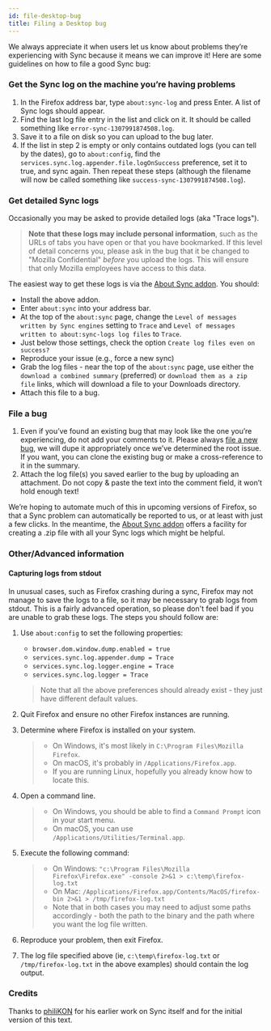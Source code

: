 ```yaml
---
id: file-desktop-bug
title: Filing a Desktop bug
---
```


We always appreciate it when users let us know about problems they’re
experiencing with Sync because it means we can improve it! Here are some
guidelines on how to file a good Sync bug:

### Get the Sync log on the machine you’re having problems

1.  In the Firefox address bar, type `about:sync-log` and press
    Enter. A list of Sync logs should appear.
2.  Find the last log file entry in the list and click on it. It should
    be called something like `error-sync-1307991874508.log`.
3.  Save it to a file on disk so you can upload to the bug later.
4.  If the list in step 2 is empty or only contains outdated logs (you
    can tell by the dates), go to `about:config`, find the
    `services.sync.log.appender.file.logOnSuccess` preference, set it
    to true, and sync again. Then repeat these steps (although the
    filename will now be called something like
    `success-sync-1307991874508.log`).

### Get detailed Sync logs

Occasionally you may be asked to provide detailed logs (aka "Trace
logs").

> **Note that these logs may include personal information**, such
> as the URLs of tabs you have open or that you have bookmarked. If this
> level of detail concerns you, please ask in the bug that it be changed
> to "Mozilla Confidential" *before* you upload the logs. This will ensure
> that only Mozilla employees have access to this data.

The easiest way to get these logs is via the [About Sync
addon](https://addons.mozilla.org/en-US/firefox/addon/about-sync/). You
should:

-   Install the above addon.
-   Enter `about:sync` into your address bar.
-   At the top of the `about:sync` page, change the
    `Level of messages written by Sync engines` setting to `Trace` and
    `Level of messages written to about:sync-logs log files` to `Trace`.
-   Just below those settings, check the option
    `Create log files even on success?`
-   Reproduce your issue (e.g., force a new sync)
-   Grab the log files - near the top of the `about:sync` page, use
    either the `download a combined summary` (preferred) or
    `download them as a zip file` links, which will download a file to
    your Downloads directory.
-   Attach this file to a bug.

### File a bug

1.  Even if you’ve found an existing bug that may look like the one
    you’re experiencing, do not add your comments to it. Please always
    [file a new
    bug](https://bugzilla.mozilla.org/enter_bug.cgi?product=Firefox&component=Sync),
    we will dupe it appropriately once we’ve determined the root issue.
    If you want, you can clone the existing bug or make a
    cross-reference to it in the summary.
2.  Attach the log file(s) you saved earlier to the bug by uploading an
    attachment. Do not copy & paste the text into the comment field, it
    won’t hold enough text!

We’re hoping to automate much of this in upcoming versions of Firefox,
so that a Sync problem can automatically be reported to us, or at least
with just a few clicks. In the meantime, the [About Sync
addon](https://addons.mozilla.org/en-US/firefox/addon/about-sync/)
offers a facility for creating a .zip file with all your Sync logs which
might be helpful.

### Other/Advanced information

#### Capturing logs from stdout

In unusual cases, such as Firefox crashing during a sync, Firefox may
not manage to save the logs to a file, so it may be necessary to grab
logs from stdout. This is a fairly advanced operation, so please don't
feel bad if you are unable to grab these logs. The steps you should
follow are:

1.  Use `about:config` to set the following properties:
    -   `browser.dom.window.dump.enabled = true`
    -   `services.sync.log.appender.dump = Trace`
    -   `services.sync.log.logger.engine = Trace`
    -   `services.sync.log.logger = Trace`
    > Note that all the above preferences should already exist - they
    > just have different default values.

2.  Quit Firefox and ensure no other Firefox instances are running.

3.  Determine where Firefox is installed on your system.
    > * On Windows, it's most likely in `C:\Program Files\Mozilla Firefox`.
    > * On macOS, it's probably in `/Applications/Firefox.app`.
    > * If you are running Linux, hopefully you already know how to locate this.

4.  Open a command line.
    > * On Windows, you should be able to find a `Command Prompt` icon in your
        start menu.
    > * On macOS, you can use `/Applications/Utilities/Terminal.app`.

5.  Execute the following command:
    > * On Windows:
        `"c:\Program Files\Mozilla Firefox\Firefox.exe" -console 2>&1 > c:\temp\firefox-log.txt`
    > * On Mac:
        `/Applications/Firefox.app/Contents/MacOS/firefox-bin 2>&1 > /tmp/firefox-log.txt`
    > * Note that in both cases you may need to adjust some paths
        accordingly - both the path to the binary and the path where you
        want the log file written.

6.  Reproduce your problem, then exit Firefox.

7.  The log file specified above (ie, `c:\temp\firefox-log.txt` or
    `/tmp/firefox-log.txt` in the above examples) should contain the log
    output.

### Credits

Thanks to [philiKON](https://mozillians.org/en-US/u/philiKON/) for his earlier
work on Sync itself and for the initial version of this text.
